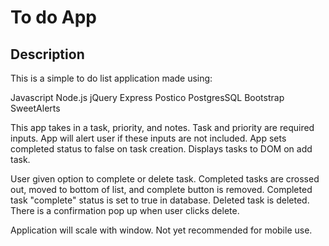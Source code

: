 # To do App

## Description

This is a simple to do list application made using:

Javascript
Node.js
jQuery
Express
Postico
PostgresSQL
Bootstrap
SweetAlerts

This app takes in a task, priority, and notes. Task and priority are required inputs. App will alert user if these inputs are not included. App sets completed status to false on task creation. Displays tasks to DOM on add task.

User given option to complete or delete task. Completed tasks are crossed out, moved to bottom of list, and complete button is removed. Completed task "complete" status is set to true in database. Deleted task is deleted. There is a confirmation pop up when user clicks delete.

Application will scale with window. Not yet recommended for mobile use.


